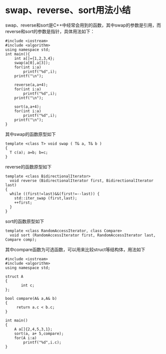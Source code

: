 # swap、reverse、sort用法小结

swap、reverse和sort是C++中经常会用到的函数，其中swap的参数是引用，而reverse和sort的参数是指针，具体用法如下：

```
#include <iostream>
#include <algorithm>
using namespace std;
int main(){
    int a[]={1,2,3,4};
    swap(a[0],a[3]);
    for(int i:a)
        printf("%d",i);
    printf("\n");

    reverse(a,a+4);
    for(int i:a)
        printf("%d",i);
    printf("\n");

    sort(a,a+4);
    for(int i:a)
        printf("%d",i);
    printf("\n");
}
```

其中swap的函数原型如下
```
template <class T> void swap ( T& a, T& b )
{
  T c(a); a=b; b=c;
}
```

reverse的函数原型如下
```
template <class BidirectionalIterator>
  void reverse (BidirectionalIterator first, BidirectionalIterator last)
{
  while ((first!=last)&&(first!=--last)) {
    std::iter_swap (first,last);
    ++first;
  }
}
```

sort的函数原型如下
```
template <class RandomAccessIterator, class Compare>
  void sort (RandomAccessIterator first, RandomAccessIterator last, Compare comp);
```
其中compare函数为可选函数，可以用来比较struct等结构体，用法如下
```
#include <iostream>
#include <algorithm>
using namespace std;

struct A
{
       int c;
};

bool compare(A& a,A& b) 
{
     return a.c < b.c;
}

int main()
{
    A a[]{2,4,5,3,1};
    sort(a, a+ 5,compare); 
    for(A i:a)
        printf("%d",i.c);
}

````
